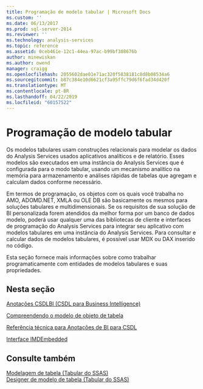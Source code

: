 ```yaml
---
title: Programação de modelo tabular | Microsoft Docs
ms.custom: ''
ms.date: 06/13/2017
ms.prod: sql-server-2014
ms.reviewer: ''
ms.technology: analysis-services
ms.topic: reference
ms.assetid: 0ceb461e-12c1-44ea-97ac-b99bf308676b
author: minewiskan
ms.author: owend
manager: craigg
ms.openlocfilehash: 2055602dae01e71ac320f5838181c8d8b08534a6
ms.sourcegitcommit: b87c384e10d6621cf3a95ffc79d6f6fad34d420f
ms.translationtype: MT
ms.contentlocale: pt-BR
ms.lasthandoff: 04/22/2019
ms.locfileid: "60157522"
---
```

# <a name="tabular-model-programming"></a>Programação de modelo tabular
  Os modelos tabulares usam construções relacionais para modelar os dados do Analysis Services usados aplicativos analíticos e de relatório. Esses modelos são executados em uma instância do Analysis Services que é configurada para o modo tabular, usando um mecanismo analítico na memória para armazenamento e análises rápidas de tabelas que agregam e calculam dados conforme necessário.  
  
 Em termos de programação, os objetos com os quais você trabalha no AMO, ADOMD.NET, XMLA ou OLE DB são basicamente os mesmos para soluções tabulares e multidimensionais. Se os requisitos de sua solução de BI personalizada forem atendidos da melhor forma por um banco de dados modelo, poderá usar qualquer uma das bibliotecas de cliente e interfaces de programação do Analysis Services para integrar seu aplicativo com modelos tabulares em uma instância do Analysis Services. Para consultar e calcular dados de modelos tabulares, é possível usar MDX ou DAX inserido no código.  
  
 Esta seção fornece mais informações sobre como trabalhar programaticamente com entidades de modelos tabulares e suas propriedades.  
  
## <a name="in-this-section"></a>Nesta seção  
 [Anotações CSDLBI &#40;CSDL para Business Intelligence&#41;](https://docs.microsoft.com/bi-reference/csdl/csdl-annotations-for-business-intelligence-csdlbi)  
  
 [Compreendendo o modelo de objeto de tabela](representation/understanding-tabular-object-model-at-levels-1050-through-1103.md)  
  
 [Referência técnica para Anotações de BI para CSDL](https://docs.microsoft.com/bi-reference/csdl/technical-reference-for-bi-annotations-to-csdl)  
  
 [Interface IMDEmbedded](imdembeddeddata-interface.md)  
  
## <a name="see-also"></a>Consulte também  
 [Modelagem de tabela &#40;Tabular do SSAS&#41;](../tabular-models/tabular-models-ssas.md)   
 [Designer de modelo de tabela &#40;Tabular do SSAS&#41;](../tabular-model-designer-ssas-tabular.md)  
  
  
